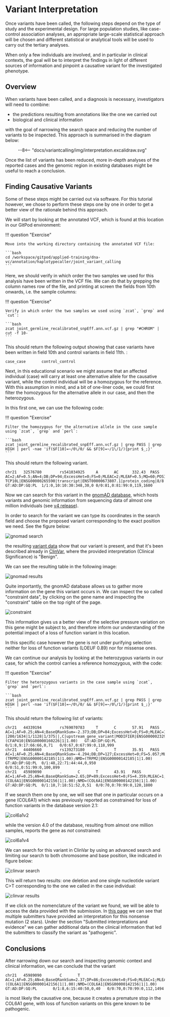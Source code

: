 # Variant Interpretation

Once variants have been called, the following steps depend on the type of study and the experimental design.
For large population studies, like case-control association analyses, an appropriate large-scale statistical approach will be chosen and different statistical or analytical tools will be used to carry out the tertiary analyses.

When only a few individuals are involved, and in particular in clinical contexts, the goal will be to interpret the findings in light of different sources of information and pinpoint a causative variant for the investigated phenotype.

## Overview

When variants have been called, and a diagnosis is necessary, investigators will need to combine:

-   the predictions resulting from annotations like the one we carried out
-   biological and clinical information

with the goal of narrowing the search space and reducing the number of variants to be inspected.
This approach is summarised in the diagram below:

<figure class="excalidraw">
--8<-- "docs/variantcalling/img/interpretation.excalidraw.svg"
</figure>

Once the list of variants has been reduced, more in-depth analyses of the reported cases and the genomic region in existing databases might be useful to reach a conclusion.

## Finding Causative Variants

Some of these steps might be carried out via software. For this tutorial however, we chose to perform these steps one by one in order to get a better view of the rationale behind this approach.

We will start by looking at the annotated VCF, which is found at this location in our GitPod environment:

!!! question "Exercise"

    Move into the working directory containing the annotated VCF file:

    ```bash
    cd /workspace/gitpod/applied-training/dna-vc/annotation/haplotypecaller/joint_variant_calling
    ```

Here, we should verify in which order the two samples we used for this analysis have been written in the VCF file. We can do that by grepping the column names row of the file, and printing at screen the fields from 10th onwards, i.e. the sample columns:

!!! question "Exercise"

    Verify in which order the two samples we used using `zcat`, `grep` and `cut`:

    ```bash
    zcat joint_germline_recalibrated_snpEff.ann.vcf.gz | grep "#CHROM" | cut -f 10-
    ```

This should return the following output showing that case variants have been written in field 10th and control variants in field 11th.
:

```bash
case_case       control_control
```

Next, in this educational scenario we might assume that an affected individual (case) will carry at least one alternative allele for the causative variant, while the control individual will be a homozygous for the reference.
With this assumption in mind, and a bit of one-liner code, we could first filter the homozygous for the alternative allele in our case, and then the heterozygous.

In this first one, we can use the following code:

!!! question "Exercise"

    Filter the homozygous for the alternative allele in the case sample using `zcat`, `grep` and `perl`:

    ```bash
    zcat joint_germline_recalibrated_snpEff.ann.vcf.gz | grep PASS | grep HIGH | perl -nae 'if($F[10]=~/0\/0/ && $F[9]=~/1\/1/){print $_;}'
    ```

This should return the following variant.

```console
chr21   32576780        rs541034925     A       AC      332.43  PASS    AC=2;AF=0.5;AN=4;DB;DP=94;ExcessHet=0;FS=0;MLEAC=2;MLEAF=0.5;MQ=60;POSITIVE_TRAIN_SITE;QD=33.24;SOR=3.258;VQSLOD=953355.11;culprit=FS;ANN=AC|frameshift_variant|HIGH|TCP10L|ENSG00000242220|transcript|ENST00000300258.8|protein_coding|5/5|c.641dupG|p.Val215fs|745/3805|641/648|214/215||,AC|frameshift_variant|HIGH|CFAP298-TCP10L|ENSG00000265590|transcript|ENST00000673807.1|protein_coding|8/8|c.1163dupG|p.Val389fs|1785/4781|1163/1170|388/389||  GT:AD:DP:GQ:PL  1/1:0,10:10:30:348,30,0 0/0:81,0:81:99:0,119,1600
```

Now we can search for this variant in the [gnomAD database](https://gnomad.broadinstitute.org), which hosts variants and genomic information from sequencing data of almost one million individuals (see [v4 release](https://gnomad.broadinstitute.org/news/2023-11-gnomad-v4-0/)).

In order to search for the variant we can type its coordinates in the search field and choose the proposed variant corresponding to the exact position we need. See the figure below:

![gnomad search](./img/gnomad_search.png)

the resulting [variant data](https://gnomad.broadinstitute.org/region/21-32576780-32576780?dataset=gnomad_r4) show that our variant is present, and that it's been described already in [ClinVar](https://www.ncbi.nlm.nih.gov/clinvar/), where the provided interpretation (Clinical Significance) is "Benign".

We can see the resulting table in the following image:

![gnomad results](./img/gnomad_var_present.png)

Quite importantly, the gnomAD database allows us to gather more information on the gene this variant occurs in. We can inspect the so called "constraint data", by clicking on the gene name and inspecting the "constraint" table on the top right of the page.

![constraint](./img/gnomAD_constraint.png)

This information gives us a better view of the selective pressure variation on this gene might be subject to, and therefore inform our understanding of the potential impact of a loss of function variant in this location.

In this specific case however the gene is not under purifying selection neither for loss of function variants (LOEUF 0.89) nor for missense ones.

We can continue our analysis by looking at the heterozygous variants in our case, for which the control carries a reference homozygous, with the code:

!!! question "Exercise"

    Filter the heterozygous variants in the case sample using `zcat`, `grep` and `perl`:

    ```bash
    zcat joint_germline_recalibrated_snpEff.ann.vcf.gz | grep PASS | grep HIGH | perl -nae 'if($F[10]=~/0\/0/ && $F[9]=~/0\/1/){print $_;}'
    ```

This should return the following list of variants:

```console
chr21   44339194        rs769070783     T       C       57.91   PASS    AC=1;AF=0.25;AN=4;BaseQRankSum=-2.373;DB;DP=84;ExcessHet=0;FS=0;MLEAC=1;MLEAF=0.25;MQ=60;MQRankSum=0;POSITIVE_TRAIN_SITE;QD=3.41;ReadPosRankSum=-0.283;SOR=0.859;VQSLOD=198.85;culprit=FS;ANN=C|start_lost|HIGH|CFAP410|ENSG00000160226|transcript|ENST00000397956.7|protein_coding|1/7|c.1A>G|p.Met1?|200/1634|1/1128|1/375||,C|upstream_gene_variant|MODIFIER|ENSG00000232969|ENSG00000232969|transcript|ENST00000426029.1|pseudogene||n.-182T>C|||||182|,C|downstream_gene_variant|MODIFIER|ENSG00000184441|ENSG00000184441|transcript|ENST00000448927.1|pseudogene||n.*3343T>C|||||3343|;LOF=(CFAP410|ENSG00000160226|1|1.00)   GT:AD:DP:GQ:PL  0/1:8,9:17:66:66,0,71   0/0:67,0:67:99:0,118,999
chr21   44406660        rs139273180     C       T       35.91   PASS    AC=1;AF=0.25;AN=4;BaseQRankSum=-4.294;DB;DP=127;ExcessHet=0;FS=5.057;MLEAC=1;MLEAF=0.25;MQ=60;MQRankSum=0;POSITIVE_TRAIN_SITE;QD=0.51;ReadPosRankSum=0.526;SOR=1.09;VQSLOD=269.00;culprit=FS;ANN=T|stop_gained|HIGH|TRPM2|ENSG00000142185|transcript|ENST00000397932.6|protein_coding|19/33|c.2857C>T|p.Gln953*|2870/5216|2857/4662|953/1553||;LOF=(TRPM2|ENSG00000142185|1|1.00);NMD=(TRPM2|ENSG00000142185|1|1.00)       GT:AD:DP:GQ:PL  0/1:48,22:71:44:44,0,950        0/0:51,0:51:99:0,100,899
chr21   45989090        .       C       T       43.91   PASS    AC=1;AF=0.25;AN=4;BaseQRankSum=2.65;DP=89;ExcessHet=0;FS=4.359;MLEAC=1;MLEAF=0.25;MQ=60;MQRankSum=0;QD=2.58;ReadPosRankSum=-1.071;SOR=1.863;VQSLOD=240.19;culprit=FS;ANN=T|stop_gained|HIGH|COL6A1|ENSG00000142156|transcript|ENST00000361866.8|protein_coding|9/35|c.811C>T|p.Arg271*|892/4203|811/3087|271/1028||;LOF=(COL6A1|ENSG00000142156|1|1.00);NMD=(COL6A1|ENSG00000142156|1|1.00)        GT:AD:DP:GQ:PL  0/1:10,7:18:51:52,0,51  0/0:70,0:70:99:0,120,1800
```

If we search them one by one, we will see that one in particular occurs on a gene (COL6A1) which was previously reported as constrained for loss of function variants in the database version 2.1:

![col6a1v2](./img/gnomAD_COL6A1_v2.1.png)

while the version 4.0 of the database, resulting from almost one million samples, reports the gene as _not_ constrained:

![col6a1v4](./img/gnomAD_COL6A1_v4.0.png)

We can search for this variant in ClinVar by using an advanced search and limiting our search to both chromosome and base position, like indicated in figure below:

![clinvar search](./img/clinvar_search.png)

This will return two results: one deletion and one single nucleotide variant C>T corresponding to the one we called in the case individual:

![clinvar results](./img/clinvar_results.png)

If we click on the nomenclature of the variant we found, we will be able to access the data provided with the submission. In [this page](https://www.ncbi.nlm.nih.gov/clinvar/variation/497373/) we can see that multiple submitters have provided an interpretation for this nonsense mutation (2 stars).
Under the section "Submitted interpretations and evidence" we can gather additional data on the clinical information that led the submitters to classify the variant as "pathogenic".

## Conclusions

After narrowing down our search and inspecting genomic context and clinical information, we can conclude that the variant

```console
chr21   45989090        C       T       AC=1;AF=0.25;AN=4;BaseQRankSum=2.37;DP=86;ExcessHet=0;FS=0;MLEAC=1;MLEAF=0.25;MQ=60;MQRankSum=0;QD=2.99;ReadPosRankSum=-0.737;SOR=1.022;VQSLOD=9.09;culprit=QD;ANN=T|stop_gained|HIGH|COL6A1|ENSG00000142156|transcript|ENST00000361866.8|protein_coding|9/35|c.811C>T|p.Arg271*|892/4203|811/3087|271/1028||;LOF=(COL6A1|ENSG00000142156|1|1.00);NMD=(COL6A1|ENSG00000142156|1|1.00)     GT:AD:DP:GQ:PL       0/1:8,6:15:40:50,0,40   0/0:70,0:70:99:0,112,1494
```

is most likely the causative one, because it creates a premature stop in the COL6A1 gene, with loss of function variants on this gene known to be pathogenic.
